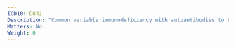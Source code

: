```yaml
---
ICD10: D832
Description: "Common variable immunodeficiency with autoantibodies to B- or T-cells"
Matters: No
Weight: 0
---
```

